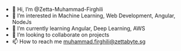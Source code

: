 - 👋 Hi, I’m @Zetta-Muhammad-Firghili
- 👀 I’m interested in Machine Learning, Web Development, Angular, NodeJs
- 🌱 I’m currently learning Angular, Deep Learning, AWS
- 💞️ I’m looking to collaborate on projects
- 📫 How to reach me muhammad.firghili@zettabyte.sg
